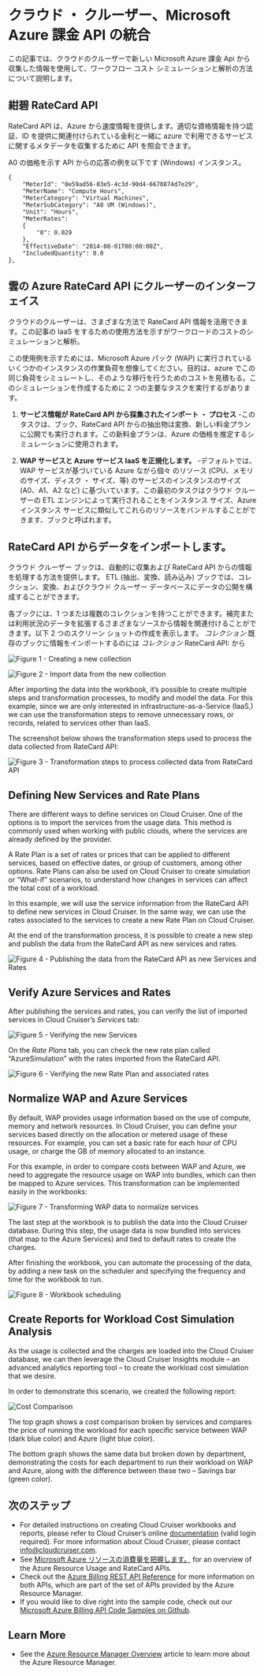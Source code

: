 <properties
   pageTitle="Cloud Cruiser and Microsoft Azure Billing API Integration"
   description="Provides a unique perspective from Microsoft Azure Billing partner Cloud Cruiser, on their experiences integrating the Azure Billing APIs into their product.  This is especially useful for Azure and Cloud Cruiser customers that are interested in using/trying Cloud Cruiser for Microsoft Azure Pack."
   services="billing"
   documentationCenter=""
   authors="BryanLa"
   manager="mbaldwin"
   editor=""/>

<tags
   ms.service="billing"
   ms.devlang="na"
   ms.topic="article"
   ms.tgt_pltfrm="na"
   ms.workload="billing"
   ms.date="06/17/2015"
   ms.author="mobandyo;sirishap;bryanla"/>

# クラウド ・ クルーザー、Microsoft Azure 課金 API の統合 

この記事では、クラウドのクルーザーで新しい Microsoft Azure 課金 Api から収集した情報を使用して、ワークフロー コスト シミュレーションと解析の方法について説明します。

## 紺碧 RateCard API
RateCard API は、Azure から速度情報を提供します。適切な資格情報を持つ認証、ID を提供に関連付けられている金利と一緒に azure で利用できるサービスに関するメタデータを収集するために API を照会できます。 

A0 の価格を示す API からの応答の例を以下です (Windows) インスタンス。

    {       
		"MeterId": "0e59ad56-03e5-4c3d-90d4-6670874d7e29",       
		"MeterName": "Compute Hours",       
		"MeterCategory": "Virtual Machines",       
		"MeterSubCategory": "A0 VM (Windows)",       
		"Unit": "Hours",       
		"MeterRates": 
		{         
			"0": 0.029       
		},       
		"EffectiveDate": "2014-08-01T00:00:00Z",       
		"IncludedQuantity": 0.0     
	}, 

## 雲の Azure RateCard API にクルーザーのインターフェイス
クラウドのクルーザーは、さまざまな方法で RateCard API 情報を活用できます。この記事の IaaS をするための使用方法を示すがワークロードのコストのシミュレーションと解析。

この使用例を示すためには、Microsoft Azure パック (WAP) に実行されているいくつかのインスタンスの作業負荷を想像してください。目的は、azure でこの同じ負荷をシミュレートし、そのような移行を行うためのコストを見積もる。このシミュレーションを作成するために 2 つの主要なタスクを実行するがあります。

1. **サービス情報が RateCard API から採集されたインポート ・ プロセス** -このタスクは、ブック、RateCard API からの抽出物は変換、新しい料金プランに公開でも実行されます。この新料金プランは、Azure の価格を推定するシミュレーションに使用されます。

2. **WAP サービスと Azure サービス IaaS を正規化します。** -デフォルトでは、WAP サービスが基づいている Azure ながら個々 のリソース (CPU、メモリのサイズ、ディスク ・ サイズ、等) のサービスのインスタンスのサイズ (A0、A1、A2 など) に基づいています。この最初のタスクはクラウド クルーザーの ETL エンジンによって実行されることをインスタンス サイズ、Azure インスタンス サービスに類似してこれらのリソースをバンドルすることができます、ブックと呼ばれます。

## RateCard API からデータをインポートします。

クラウド クルーザー ブックは、自動的に収集および RateCard API からの情報を処理する方法を提供します。 ETL (抽出、変換、読み込み) ブックでは、コレクション、変換、およびクラウド クルーザー データベースにデータの公開を構成することができます。

各ブックには、1 つまたは複数のコレクションを持つことができます。補完または利用状況のデータを拡張するさまざまなソースから情報を関連付けることができます。以下 2 つのスクリーン ショットの作成を表示します。 *コレクション* 既存のブックに情報をインポートするのには *コレクション* RateCard API: から

![Figure 1 - Creating a new collection][1]

![Figure 2 - Import data from the new collection][2]

After importing the data into the workbook, it’s possible to create multiple steps and transformation processes, to modify and model the data. For this example, since we are only interested in infrastructure-as-a-Service (IaaS,) we can use the transformation steps to remove unnecessary rows, or records, related to services other than IaaS.

The screenshot below shows the transformation steps used to process the data collected from RateCard API:

![Figure 3 - Transformation steps to process collected data from RateCard API][3]

## Defining New Services and Rate Plans

There are different ways to define services on Cloud Cruiser. One of the options is to import the services from the usage data. This method is commonly used when working with public clouds, where the services are already defined by the provider. 

A Rate Plan is a set of rates or prices that can be applied to different services, based on effective dates, or group of customers, among other options. Rate Plans can also be used on Cloud Cruiser to create simulation or “What-if” scenarios, to understand how changes in services can affect the total cost of a workload. 

In this example, we will use the service information from the RateCard API to define new services in Cloud Cruiser. In the same way, we can use the rates associated to the services to create a new Rate Plan on Cloud Cruiser.

At the end of the transformation process, it is possible to create a new step and publish the data from the RateCard API as new services and rates.

![Figure 4 - Publishing the data from the RateCard API as new Services and Rates][4]

## Verify Azure Services and Rates

After publishing the services and rates, you can verify the list of imported services in Cloud Cruiser’s *Services* tab:

![Figure 5 - Verifying the new Services][5]

On the *Rate Plans* tab, you can check the new rate plan called “AzureSimulation” with the rates imported from the RateCard API.

![Figure 6 - Verifying the new Rate Plan and associated rates][6]

## Normalize WAP and Azure Services

By default, WAP provides usage information based on the use of compute, memory and network resources. In Cloud Cruiser, you can define your services based directly on the allocation or metered usage of these resources. For example, you can set a basic rate for each hour of CPU usage, or charge the GB of memory allocated to an instance.

For this example, in order to compare costs between WAP and Azure, we need to aggregate the resource usage on WAP into bundles, which can then be mapped to Azure services. This transformation can be implemented easily in the workbooks:

![Figure 7 - Transforming WAP data to normalize services][7]

The last step at the workbook is to publish the data into the Cloud Cruiser database. During this step, the usage data is now bundled into services (that map to the Azure Services) and tied to default rates to create the charges.

After finishing the workbook, you can automate the processing of the data, by adding a new task on the scheduler and specifying the frequency and time for the workbook to run.

![Figure 8 - Workbook scheduling][8]

## Create Reports for Workload Cost Simulation Analysis

As the usage is collected and the charges are loaded into the Cloud Cruiser database, we can then leverage the Cloud Cruiser Insights module – an advanced analytics reporting tool – to create the workload cost simulation that we desire. 

In order to demonstrate this scenario, we created the following report: 

![Cost Comparison][9]

The top graph shows a cost comparison broken by services and compares the price of running the workload for each specific service between WAP (dark blue color) and Azure (light blue color). 

The bottom graph shows the same data but broken down by department, demonstrating the costs for each department to run their workload on WAP and Azure, along with the difference between these two – Savings bar (green color).

## 次のステップ

+ For detailed instructions on creating Cloud Cruiser workbooks and reports, please refer to Cloud Cruiser’s online [documentation](http://docs.cloudcruiser.com/) (valid login required).  For more information about Cloud Cruiser, please contact [info@cloudcruiser.com](mailto:info@cloudcruiser.com).
+ See [Microsoft Azure リソースの消費量を把握します。](billing-usage-rate-card-overview.md) for an overview of the Azure Resource Usage and RateCard APIs. 
+ Check out the [Azure Billing REST API Reference](https://msdn.microsoft.com/library/azure/1ea5b323-54bb-423d-916f-190de96c6a3c) for more information on both APIs, which are part of the set of APIs provided by the Azure Resource Manager.
+ If you would like to dive right into the sample code, check out our [Microsoft Azure Billing API Code Samples on Github](https://github.com/Azure/BillingCodeSamples).

## Learn More
+ See the [Azure Resource Manager Overview](resource-group-overview.md) article to learn more about the Azure Resource Manager.

<!--Image references-->
[1]: ./media/billing-usage-rate-card-partner-solution-cloudcruiser/Create-New-Workbook-Collection.png "Figure 1 - Creating a new collection"
[2]: ./media/billing-usage-rate-card-partner-solution-cloudcruiser/Import-Data-From-RateCard.png "Figure 2 - Import data from the new collection"
[3]: ./media/billing-usage-rate-card-partner-solution-cloudcruiser/Transformation-Steps-Process-RateCard-Data.png "Figure 3 - Transformation steps to process collected data from RateCard API"
[4]: ./media/billing-usage-rate-card-partner-solution-cloudcruiser/Publish-RateCard-Data-New-Services-Rates.png "Figure 4 - Publishing the data from the RateCard API as new Services and Rates"
[5]: ./media/billing-usage-rate-card-partner-solution-cloudcruiser/Verify-Azure-Services-And-Pricing1.png "Figure 5 - Verifying the new Services"
[6]: ./media/billing-usage-rate-card-partner-solution-cloudcruiser/Verify-Azure-Services-And-Pricing2.png "Figure 6 - Verifying the new Rate Plan and associated rates"
[7]: ./media/billing-usage-rate-card-partner-solution-cloudcruiser/Transforming-WAP-Normalize-Services.png "Figure 7 - Transforming WAP data to normalize services"
[8]: ./media/billing-usage-rate-card-partner-solution-cloudcruiser/Workbook-Scheduling.png "Figure 8 - Workbook scheduling"
[9]: ./media/billing-usage-rate-card-partner-solution-cloudcruiser/Workload-Cost-Simulation-Report.png "Figure 9 - Sample Report for the Workload cost comparison scenario"